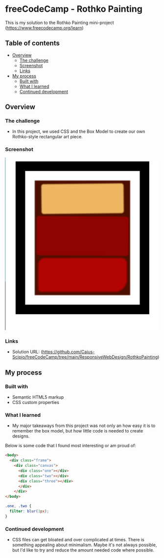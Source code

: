 # freeCodeCamp - Rothko Painting
This is my solution to the Rothko Painting mini-project (https://www.freecodecamp.org/learn)

## Table of contents

- [Overview](#overview)
  - [The challenge](#the-challenge)
  - [Screenshot](#screenshot)
  - [Links](#links)
- [My process](#my-process)
  - [Built with](#built-with)
  - [What I learned](#what-i-learned)
  - [Continued development](#continued-development)

## Overview

### The challenge

- In this project, we used CSS and the Box Model to create our own Rothko-style rectangular art piece.

### Screenshot

![](./RothkoPainting.png)

### Links

- Solution URL: (https://github.com/Caius-Scipio/freeCodeCamp/tree/main/ResponsiveWebDesign/RothkoPainting)

## My process

### Built with

- Semantic HTML5 markup
- CSS custom properties

### What I learned

- My major takeaways from this project was not only an how easy it is to remember the box model, but how little code is needed to create designs.

Below is some code that I found most interesting or am proud of:

```html
<body>
  <div class="frame">
    <div class="canvas">
      <div class="one"></div>
      <div class="two"></div>
      <div class="three"></div>
      </div>
    </div>
</body>
```

```CSS
.one, .two {
  filter: blur(1px);
}
```

### Continued development

- CSS files can get bloated and over complicated at times. There is something appealing about minimalism. Maybe it's not always possible, but I'd like to try and reduce the amount needed code where possible.